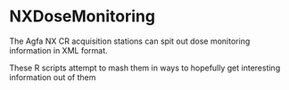 # NXDoseMonitoring

The Agfa NX CR acquisition stations can spit out dose monitoring information in XML format.

These R scripts attempt to mash them in ways to hopefully get interesting information out of them
